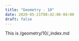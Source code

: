 ```yaml
---
title: "Geometry - 10"
date: 2020-05-21T08:42:06-04:00
draft: false
---
```

This is /geometry/10/_index.md
